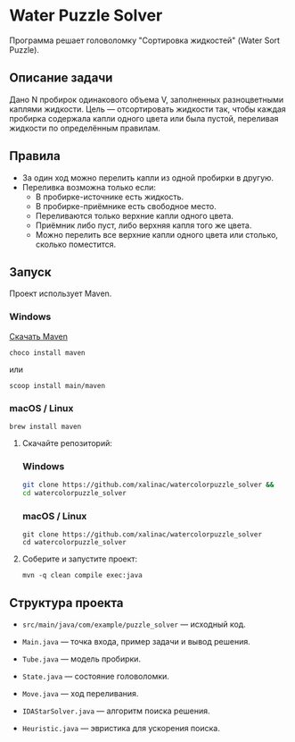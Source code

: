 # Water Puzzle Solver

Программа решает головоломку "Сортировка жидкостей" (Water Sort Puzzle).

## Описание задачи

Дано N пробирок одинакового объема V, заполненных разноцветными каплями жидкости. Цель — отсортировать жидкости так, чтобы каждая пробирка содержала капли одного цвета или была пустой, переливая жидкости по определённым правилам.

## Правила

- За один ход можно перелить капли из одной пробирки в другую.
- Переливка возможна только если:
  - В пробирке-источнике есть жидкость.
  - В пробирке-приёмнике есть свободное место.
  - Переливаются только верхние капли одного цвета.
  - Приёмник либо пуст, либо верхняя капля того же цвета.
  - Можно перелить все верхние капли одного цвета или столько, сколько поместится.

## Запуск

Проект использует Maven.
### Windows
[Скачать Maven](https://maven.apache.org/download.cgi)
```
choco install maven
```
или
```
scoop install main/maven
```
### macOS / Linux
```
brew install maven
```


1. Скачайте репозиторий:

   ### Windows
    ```bash
    git clone https://github.com/xalinac/watercolorpuzzle_solver &&
    cd watercolorpuzzle_solver
    ```
   ### macOS / Linux
   ```
   git clone https://github.com/xalinac/watercolorpuzzle_solver
   cd watercolorpuzzle_solver
   ```

3. Соберите и запустите проект:
   ```
   mvn -q clean compile exec:java
   ```

## Структура проекта

- `src/main/java/com/example/puzzle_solver` — исходный код.

- `Main.java` — точка входа, пример задачи и вывод решения.

- `Tube.java` — модель пробирки.

- `State.java` — состояние головоломки.

- `Move.java` — ход переливания.

- `IDAStarSolver.java` — алгоритм поиска решения.

- `Heuristic.java` — эвристика для ускорения поиска.
